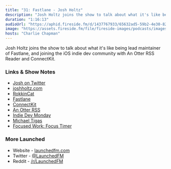 ```yaml
---
title: "31: Fastlane - Josh Holtz"
description: "Josh Holtz joins the show to talk about what it's like being lead maintainer of Fastlane, and joining the iOS indie dev community with An Otter RSS Reader and ConnectKit."
duration: "1:16:13"
audioUrl: "https://aphid.fireside.fm/d/1437767933/65632ad5-59b2-4e30-82d1-13845dce07dd/93d7613f-989b-42ec-bf8b-9ab98710a9a0.mp3"
image: "https://assets.fireside.fm/file/fireside-images/podcasts/images/6/65632ad5-59b2-4e30-82d1-13845dce07dd/episodes/9/93d7613f-989b-42ec-bf8b-9ab98710a9a0/cover.jpg?v=1"
hosts: "Charlie Chapman"
---
```


<p>Josh Holtz joins the show to talk about what it&#39;s like being lead maintainer of Fastlane, and joining the iOS indie dev community with An Otter RSS Reader and ConnectKit.</p>

<h3>Links &amp; Show Notes</h3>

<ul>
<li><a href="https://twitter.com/joshdholtz" rel="nofollow">Josh on Twitter</a></li>
<li><a href="https://www.joshholtz.com" rel="nofollow">joshholtz.com</a></li>
<li><a href="https://rokkincat.com" rel="nofollow">RokkinCat</a></li>
<li><a href="http://fastlane.tools" rel="nofollow">Fastlane</a></li>
<li><a href="https://connectkit.app" rel="nofollow">ConnectKit</a></li>
<li><a href="https://anotterrss.com" rel="nofollow">An Otter RSS</a></li>
<li><a href="https://indiedevmonday.com" rel="nofollow">Indie Dev Monday</a></li>
<li><a href="https://twitter.com/michael_tigas/status/1378942624183111683" rel="nofollow">Michael Tigas</a></li>
<li><a href="https://focusedwork.app" rel="nofollow">Focused Work: Focus Timer</a></li>
</ul>

<h3>More Launched</h3>

<ul>
<li>Website - <a href="https://launchedfm.com" rel="nofollow">launchedfm.com</a></li>
<li>Twitter - <a href="https://twitter.com/launchedfm" rel="nofollow">@LaunchedFM</a></li>
<li>Reddit - <a href="https://www.reddit.com/r/LaunchedFM/" rel="nofollow">/r/LaunchedFM</a></li>
</ul>
